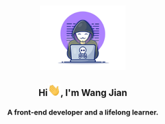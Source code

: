 <div align="center">
  <img width="200rem"; height="auto" src="./img/materialHacker.png"/>
  <h2>Hi<img width="30rem" src="./img/waving.gif">, I'm Wang Jian</h2>
  <h3>A front-end developer and a lifelong learner.</h3>
</div>


